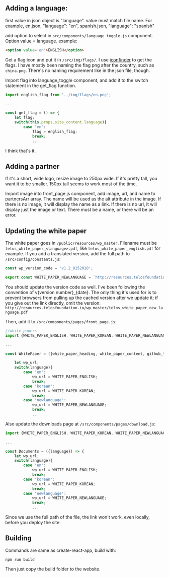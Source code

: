 ## Adding a language:
first value in json object is "language".  value must match file name.  For example, en.json, "language": "en", spanish.json, "language": "spanish"

add option to select in `src/components/language_toggle.js` component.  Option value = language.  example:

``` html
<option value='en'>ENGLISH</option>
```

Get a flag icon and put it in `/src/img/flags/`.  I use [iconfinder](https://www.iconfinder.com/iconsets/142-mini-country-flags-16x16px) to get the flags.  I have mostly been naming the flag png after the country, such as `china.png`.  There's no naming requirement like in the json file, though.

Import flag into language_toggle component, and add it to the switch statement in the get_flag function.


``` javascript
import english_flag from '../img/flags/en.png';

...

const get_flag = () => {
	let flag;
	switch(this.props.site_content.language){
		case 'en':
			flag = english_flag;
			break;
			...
```

I think that's it.

## Adding a partner

If it's a short, wide logo, resize image to 250px wide.  If it's pretty tall, you want it to be smaller.  150px tall seems to work most of the time.

Import image into front_page.js component, add image, url, and name to partnersArr array.  The name will be used as the alt attribute in the image.  If there is no image, it will display the name as a link.  If there is no url, it will display just the image or text.  There must be a name, or there will be an error.

## Updating the white paper

The white paper goes in `/public/resources/wp_master`.  Filename must be `telos_white_paper_<language>.pdf`, like `telos_white_paper_english.pdf` for example.  If you add a translated version, add the full path to `/src/config/constants.js`: 

``` javascript
const wp_version_code = 'v1.2_8152018';

export const WHITE_PAPER_NEWLANGUAGE = `http://resources.telosfoundation.io/wp_master/telos_white_paper_new_language.pdf?${wp_version_code}`;
```

You should update the version code as well.  I've been following the convention of v{version number}_{date}.  The only thing it's used for is to prevent browsers from pulling up the cached version after we update it; if you give out the link directly, omit the version: `http://resources.telosfoundation.io/wp_master/telos_white_paper_new_language.pdf`

Then, add it to `/src/components/pages/front_page.js`:

``` javascript
//white papers
import {WHITE_PAPER_ENGLISH, WHITE_PAPER_KOREAN, WHITE_PAPER_NEWLANGUAGE} from '../../config/constants';

...

const WhitePaper = ({white_paper_heading, white_paper_content, github_text, language}) => {

	let wp_url;
	switch(language){
		case 'en':
			wp_url = WHITE_PAPER_ENGLISH;
			break;
		case 'korean':
			wp_url = WHITE_PAPER_KOREAN;
			break;
		case 'newlanguage':
			wp_url = WHITE_PAPER_NEWLANGUAGE;
			break;
			...
```

Also update the downloads page at `/src/components/pages/download.js`:

``` javascript
import {WHITE_PAPER_ENGLISH, WHITE_PAPER_KOREAN, WHITE_PAPER_NEWLANGUAGE} from '../../config/constants';

...

const Documents = ({language}) => {
	let wp_url;
	switch(language){
		case 'en':
			wp_url = WHITE_PAPER_ENGLISH;
			break;
		case 'korean':
			wp_url = WHITE_PAPER_KOREAN;
			break;
		case 'newlanguage':
			wp_url = WHITE_PAPER_NEWLANGUAGE;
			break;
			...
```

Since we use the full path of the file, the link won't work, even locally, before you deploy the site.

## Building

Commands are same as create-react-app, build with:

```
npm run build
```

Then just copy the build folder to the website.
